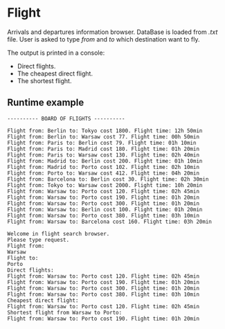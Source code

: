 # Flight

Arrivals and departures information browser.
DataBase is loaded from *.txt* file. User is asked to type *from* and *to* which destination want to fly.

The output is printed in a console:
* Direct flights.
* The cheapest direct flight.
* The shortest flight.

## Runtime example

    ---------- BOARD OF FLIGHTS ----------
    
    Flight from: Berlin to: Tokyo cost 1800. Flight time: 12h 50min
    Flight from: Berlin to: Warsaw cost 77. Flight time: 00h 50min
    Flight from: Paris to: Berlin cost 79. Flight time: 01h 10min
    Flight from: Paris to: Madrid cost 180. Flight time: 01h 20min
    Flight from: Paris to: Warsaw cost 130. Flight time: 02h 40min
    Flight from: Madrid to: Berlin cost 200. Flight time: 01h 10min
    Flight from: Madrid to: Porto cost 102. Flight time: 02h 10min
    Flight from: Porto to: Warsaw cost 412. Flight time: 04h 20min
    Flight from: Barcelona to: Berlin cost 30. Flight time: 02h 30min
    Flight from: Tokyo to: Warsaw cost 2000. Flight time: 10h 20min
    Flight from: Warsaw to: Porto cost 120. Flight time: 02h 45min
    Flight from: Warsaw to: Porto cost 190. Flight time: 01h 20min
    Flight from: Warsaw to: Porto cost 300. Flight time: 01h 20min
    Flight from: Warsaw to: Berlin cost 100. Flight time: 01h 20min
    Flight from: Warsaw to: Porto cost 380. Flight time: 03h 10min
    Flight from: Warsaw to: Barcelona cost 160. Flight time: 03h 20min
    
    Welcome in flight search browser.
    Please type request.
    Flight from: 
    Warsaw
    Flight to: 
    Porto
    Direct flights: 
    Flight from: Warsaw to: Porto cost 120. Flight time: 02h 45min
    Flight from: Warsaw to: Porto cost 190. Flight time: 01h 20min
    Flight from: Warsaw to: Porto cost 300. Flight time: 01h 20min
    Flight from: Warsaw to: Porto cost 380. Flight time: 03h 10min
    Cheapest direct flight:
    Flight from: Warsaw to: Porto cost 120. Flight time: 02h 45min
    Shortest flight from Warsaw to Porto:
    Flight from: Warsaw to: Porto cost 190. Flight time: 01h 20min
